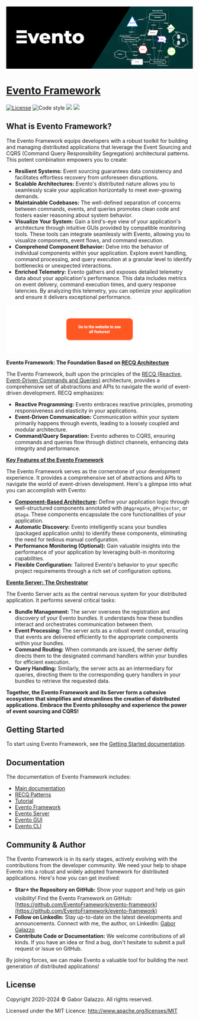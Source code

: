 [![headline](docs/assets/headline.png)](https://www.eventoframework.com/)

# [Evento Framework](https://www.eventoframework.com/)

[![License](https://img.shields.io/badge/License-MIT-blue.svg)](https://opensource.org/license/mit)
![Code style](https://img.shields.io/badge/code_style-prettier-ff69b4.svg)
[![](https://img.shields.io/github/v/release/EventoFramework/evento-framework)](https://github.com/EventoFramework/evento-framework/releases)
[![](https://img.shields.io/maven-central/v/com.eventoframework/evento-bundle)](https://central.sonatype.com/artifact/com.eventoframework/evento-bundle)

## What is Evento Framework?

The Evento Framework equips developers with a robust toolkit for building and managing distributed applications that leverage the Event Sourcing and CQRS (Command Query Responsibility Segregation) architectural patterns. This potent combination empowers you to create:

-   **Resilient Systems:** Event sourcing guarantees data consistency and facilitates effortless recovery from unforeseen disruptions.
-   **Scalable Architectures:** Evento's distributed nature allows you to seamlessly scale your application horizontally to meet ever-growing demands.
-   **Maintainable Codebases:** The well-defined separation of concerns between commands, events, and queries promotes clean code and fosters easier reasoning about system behavior.
-   **Visualize Your System:** Gain a bird's-eye view of your application's architecture through intuitive GUIs provided by compatible monitoring tools. These tools can integrate seamlessly with Evento, allowing you to visualize components, event flows, and command execution.
-   **Comprehend Component Behavior:** Delve into the behavior of individual components within your application. Explore event handling, command processing, and query execution at a granular level to identify bottlenecks or unexpected interactions.
-   **Enriched Telemetry:** Evento gathers and exposes detailed telemetry data about your application's performance. This data includes metrics on event delivery, command execution times, and query response latencies. By analyzing this telemetry, you can optimize your application and ensure it delivers exceptional performance.

[![headline](docs/assets/cta.png)](https://www.eventoframework.com/)

**Evento Framework: The Foundation Based on [RECQ Architecture](https://www.eventoframework.com/recq-patterns/)**

The Evento Framework, built upon the principles of the [RECQ (Reactive, Event-Driven Commands and Queries)](https://www.eventoframework.com/recq-patterns/) architecture, provides a comprehensive set of abstractions and APIs to navigate the world of event-driven development. RECQ emphasizes:

-   **Reactive Programming:** Evento embraces reactive principles, promoting responsiveness and elasticity in your applications.
-   **Event-Driven Communication:** Communication within your system primarily happens through events, leading to a loosely coupled and modular architecture.
-   **Command/Query Separation:** Evento adheres to CQRS, ensuring commands and queries flow through distinct channels, enhancing data integrity and performance.

**[Key Features of the Evento Framework](https://docs.eventoframework.com/evento-framework/evento-framework-introcution)**

The Evento Framework serves as the cornerstone of your development experience. It provides a comprehensive set of abstractions and APIs to navigate the world of event-driven development. Here's a glimpse into what you can accomplish with Evento:

-   **[Component-Based Architecture](https://docs.eventoframework.com/evento-framework/component):** Define your application logic through well-structured components annotated with `@Aggregate`, `@Projector`, or `@Saga`. These components encapsulate the core functionalities of your application.
-   **Automatic Discovery:** Evento intelligently scans your bundles (packaged application units) to identify these components, eliminating the need for tedious manual configuration.
-   **Performance Monitoring (Optional):** Gain valuable insights into the performance of your application by leveraging built-in monitoring capabilities.
-   **Flexible Configuration:** Tailored Evento's behavior to your specific project requirements through a rich set of configuration options.

**[Evento Server: The Orchestrator](https://docs.eventoframework.com/evento-server/evento-server-introduction)**

The Evento Server acts as the central nervous system for your distributed application. It performs several critical tasks:

-   **Bundle Management:** The server oversees the registration and discovery of your Evento bundles. It understands how these bundles interact and orchestrates communication between them.
-   **Event Processing:** The server acts as a robust event conduit, ensuring that events are delivered efficiently to the appropriate components within your bundles.
-   **Command Routing:** When commands are issued, the server deftly directs them to the designated command handlers within your bundles for efficient execution.
-   **Query Handling:** Similarly, the server acts as an intermediary for queries, directing them to the corresponding query handlers in your bundles to retrieve the requested data.

**Together, the Evento Framework and its Server form a cohesive ecosystem that simplifies and streamlines the creation of distributed applications. Embrace the Evento philosophy and experience the power of event sourcing and CQRS!**

## Getting Started

To start using Evento Framework, see the [Getting Started documentation](https://docs.eventoframework.com/getting-started/quick-start).

## Documentation

The documentation of Evento Framework includes:

- [Main documentation](https://docs.eventoframework.com/)
- [RECQ Patterns](https://docs.eventoframework.com/recq-patterns/recq-patterns)
- [Tutorial](https://docs.eventoframework.com/getting-started/todolist-recq-tutorial)
- [Evento Framework](https://docs.eventoframework.com/evento-framework/evento-framework-introcution)
- [Evento Server](https://docs.eventoframework.com/evento-server/evento-server-introduction)
- [Evento GUI](https://docs.eventoframework.com/evento-gui/explore-recq-systems-visually)
- [Evento CLI](https://docs.eventoframework.com/evento-cli/evento-cli-introduction)

## Community & Author

The Evento Framework is in its early stages, actively evolving with the contributions from the developer community. We need your help to shape Evento into a robust and widely adopted framework for distributed applications. Here's how you can get involved:

-   **Star⭐️ the Repository on GitHub:** Show your support and help us gain visibility! Find the Evento Framework on GitHub: [https://github.com/EventoFramework/evento-framework](https://github.com/EventoFramework/evento-framework)
-   **Follow on LinkedIn:** Stay up-to-date on the latest developments and announcements. Connect with me, the author, on LinkedIn: [Gabor Galazzo](https://www.linkedin.com/in/gabor-galazzo/)
-   **Contribute Code or Documentation:** We welcome contributions of all kinds. If you have an idea or find a bug, don't hesitate to submit a pull request or issue on GitHub.

By joining forces, we can make Evento a valuable tool for building the next generation of distributed applications!

## License
Copyright 2020-2024 © Gabor Galazzo. All rights reserved.

Licensed under the MIT Licence: http://www.apache.org/licenses/MIT